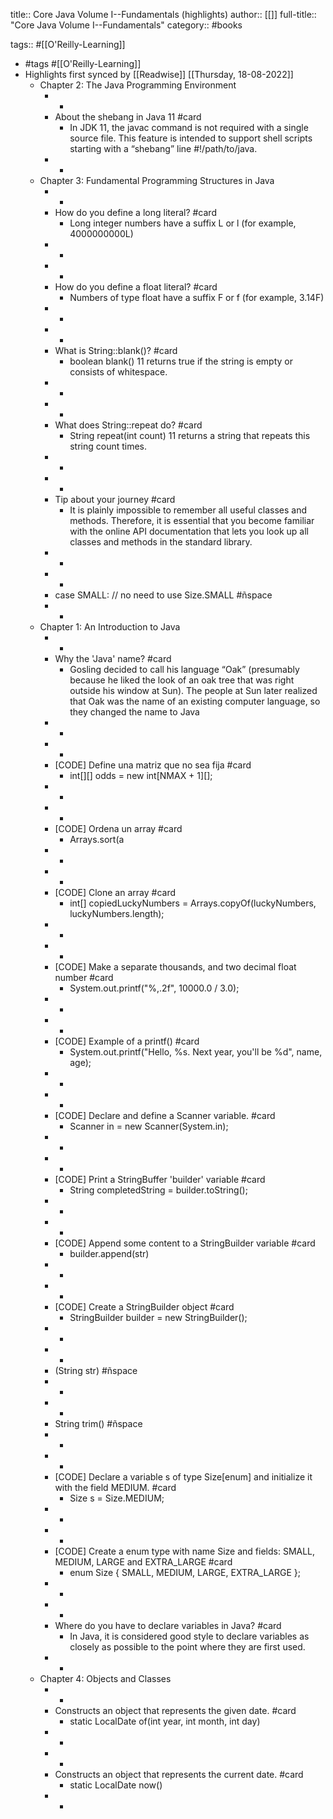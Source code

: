 title:: Core Java Volume I--Fundamentals (highlights)
author:: [[]]
full-title:: "Core Java Volume I--Fundamentals"
category:: #books

tags:: #[[O'Reilly-Learning]]

- #tags #[[O'Reilly-Learning]]
- Highlights first synced by [[Readwise]] [[Thursday, 18-08-2022]]
	- Chapter 2: The Java Programming Environment
		- -
		- About the shebang in Java 11 #card
			- In JDK 11, the javac command is not required with a single source file. This feature is intended to support shell scripts starting with a “shebang” line #!/path/to/java.
		- -
	- Chapter 3: Fundamental Programming Structures in Java
		- -
		- How do you define a long literal? #card
			- Long integer numbers have a suffix L or l (for example, 4000000000L)
		- -
		- -
		- How do you define a float literal? #card
			- Numbers of type float have a suffix F or f (for example, 3.14F)
		- -
		- -
		- What is String::blank()? #card
			- boolean blank() 11
			  returns true if the string is empty or consists of whitespace.
		- -
		- -
		- What does String::repeat do? #card
			- String repeat(int count) 11
			  returns a string that repeats this string count times.
		- -
		- -
		- Tip about your journey #card
			- It is plainly impossible to remember all useful classes and methods. Therefore, it is essential that you become familiar with the online API documentation that lets you look up all classes and methods in the standard library.
		- -
		- -
		- case SMALL: // no need to use Size.SMALL #ñspace
		- -
	- Chapter 1: An Introduction to Java
		- -
		- Why the 'Java' name? #card
			- Gosling decided to call his language “Oak” (presumably because he liked the look of an oak tree that was right outside his window at Sun). The people at Sun later realized that Oak was the name of an existing computer language, so they changed the name to Java
		- -
		- -
		- [CODE] Define una matriz que no sea fija #card
			- int[][] odds = new int[NMAX + 1][];
		- -
		- -
		- [CODE] Ordena un array #card
			- Arrays.sort(a
		- -
		- -
		- [CODE] Clone an array #card
			- int[] copiedLuckyNumbers = Arrays.copyOf(luckyNumbers, luckyNumbers.length);
		- -
		- -
		- [CODE] Make a separate thousands, and two decimal float number #card
			- System.out.printf("%,.2f", 10000.0 / 3.0);
		- -
		- -
		- [CODE]
		  Example of a printf() #card
			- System.out.printf("Hello, %s. Next year, you'll be %d", name, age);
		- -
		- -
		- [CODE]
		  Declare and define a Scanner variable. #card
			- Scanner in = new Scanner(System.in);
		- -
		- -
		- [CODE]
		  Print a StringBuffer 'builder' variable #card
			- String completedString = builder.toString();
		- -
		- -
		- [CODE]
		  Append some content to a StringBuilder variable #card
			- builder.append(str)
		- -
		- -
		- [CODE]
		  Create a StringBuilder object #card
			- StringBuilder builder = new StringBuilder();
		- -
		- -
		- (String str) #ñspace
		- -
		- -
		- String trim() #ñspace
		- -
		- -
		- [CODE]
		  Declare a variable s of type Size[enum] and initialize it with the field MEDIUM. #card
			- Size s = Size.MEDIUM;
		- -
		- -
		- [CODE]
		  Create a enum type with name Size and fields: SMALL, MEDIUM, LARGE and EXTRA_LARGE #card
			- enum Size { SMALL, MEDIUM, LARGE, EXTRA_LARGE };
		- -
		- -
		- Where do you have to declare variables in Java? #card
			- In Java, it is considered good style to declare variables as closely as possible to the point where they are first used.
		- -
	- Chapter 4: Objects and Classes
		- -
		- Constructs an object that represents the given date. #card
			- static LocalDate of(int year, int month, int day)
		- -
		- -
		- Constructs an object that represents the current date. #card
			- static LocalDate now()
		- -